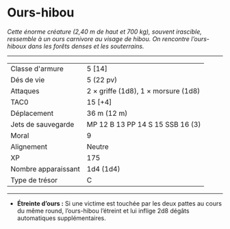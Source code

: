 # Ours-hibou


*Cette énorme créature (2,40 m de haut et 700 kg), souvent irascible,
ressemble à un ours carnivore au visage de hibou. On rencontre
l’ours-hiboux dans les forêts denses et les souterrains.*

-----

|                     |                                     |
| ------------------- | ----------------------------------- |
| Classe d'armure     | 5 \[14\]                            |
| Dés de vie          | 5 (22 pv)                           |
| Attaques            | 2 × griffe (1d8), 1 × morsure (1d8) |
| TAC0                | 15 \[+4\]                           |
| Déplacement         | 36 m (12 m)                         |
| Jets de sauvegarde  | MP 12 B 13 PP 14 S 15 SSB 16 (3)    |
| Moral               | 9                                   |
| Alignement          | Neutre                              |
| XP                  | 175                                 |
| Nombre apparaissant | 1d4 (1d4)                           |
| Type de trésor      | C                                   |

-----

  - **Étreinte d’ours :** Si une victime est touchée par les deux pattes
    au cours du même round, l’ours-hibou l’étreint et lui inflige 2d8
    dégâts automatiques supplémentaires.